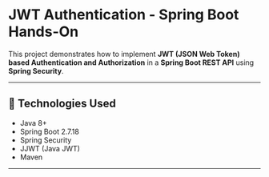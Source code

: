 # JWT Authentication - Spring Boot Hands-On

This project demonstrates how to implement **JWT (JSON Web Token) based Authentication and Authorization** in a **Spring Boot REST API** using **Spring Security**.

---

## 🔧 Technologies Used
- Java 8+
- Spring Boot 2.7.18
- Spring Security
- JJWT (Java JWT)
- Maven

---



